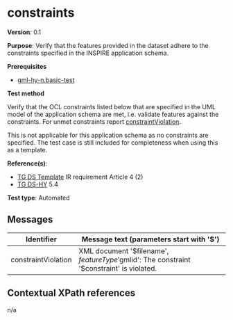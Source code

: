 # constraints

**Version**: 0.1

**Purpose**: Verify that the features provided in the dataset adhere to the constraints specified in the INSPIRE application schema.

**Prerequisites**

* [gml-hy-n.basic-test](gml-hy-n.basic-test.md)

**Test method**

Verify that the OCL constraints listed below that are specified in the UML model of the application schema are met, i.e. validate features against the constraints. For unmet constraints report [constraintViolation](#constraintViolation).

This is not applicable for this application schema as no constraints are specified. The test case is still included for completeness when using this as a template.

**Reference(s)**: 

* [TG DS Template](README.md#ref_TG_DS_tmpl) IR requirement Article 4 (2)
* [TG DS-HY](README.md#ref_TG_DS_HY) 5.4

**Test type**: Automated

## Messages

Identifier  |  Message text (parameters start with '$')
---------------------------------------------------------- | -------------------------------------------------------------------------
constraintViolation <a name="constraintViolation"/>  |  XML document '$filename', $featureType '$gmlid': The constraint '$constraint' is violated.

## Contextual XPath references

n/a
